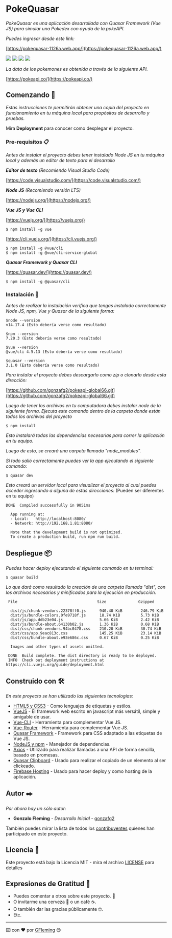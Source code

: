 # PokeQuasar

_PokeQuasar es una aplicación desarrollada con Quasar Framework (Vue JS) para simular una Pokedex con ayuda de la pokeAPI._

_Puedes ingresar desde este link:_

[https://pokequasar-1126a.web.app/](https://pokequasar-1126a.web.app/)

![](https://raw.githubusercontent.com/gonzafg2/pokeapi-global66/master/src/assets/img/poke1.png)
![](https://raw.githubusercontent.com/gonzafg2/pokeapi-global66/master/src/assets/img/poke2.png)
![](https://raw.githubusercontent.com/gonzafg2/pokeapi-global66/master/src/assets/img/poke3.png)
![](https://raw.githubusercontent.com/gonzafg2/pokeapi-global66/master/src/assets/img/poke4.png)

_La data de los pokemones es obtenida a través de la siguiente API._

<!-- ``` -->

[https://pokeapi.co/](https://pokeapi.co/)

<!-- ``` -->

## Comenzando 🚀

_Estas instrucciones te permitirán obtener una copia del proyecto en funcionamiento en tu máquina local para propósitos de desarrollo y pruebas._

Mira **Deployment** para conocer como desplegar el proyecto.

### Pre-requisitos 📋

_Antes de instalar el proyecto debes tener instalado Node JS en tu máquina local y además un editor de texto para el desarrollo_

**_Editor de texto_** _(Recomiendo Visual Studio Code)_

<!-- ``` -->

[https://code.visualstudio.com/](https://code.visualstudio.com/)

<!-- ``` -->

**_Node JS_** _(Recomiendo versión LTS)_

<!-- ``` -->

[https://nodejs.org/](https://nodejs.org/)

<!-- ``` -->

**_Vue JS y Vue CLI_**

[https://vuejs.org/](https://vuejs.org/)

```
$ npm install -g vue
```

[https://cli.vuejs.org/](https://cli.vuejs.org/)

```
$ npm install -g @vue/cli
$ npm install -g @vue/cli-service-global
```

**_Quasar Framework y Quasar CLI_**

[https://quasar.dev/](https://quasar.dev/)

```
$ npm install -g @quasar/cli
```

### Instalación 🔧

_Antes de realizar la instalación verifica que tengas instalado correctamente Node JS, npm, Vue y Quasar de la siguiente forma:_

```
$node --version
v14.17.4 (Esto debería verse como resultado)
```

```
$npm --version
7.20.3 (Esto debería verse como resultado)
```

```
$vue --version
@vue/cli 4.5.13 (Esto debería verse como resultado)
```

```
$quasar --version
3.1.0 (Esto debería verse como resultado)
```

_Para instalar el proyecto debes descargarlo como zip o clonarlo desde esta dirección:_

<!-- ``` -->

[https://github.com/gonzafg2/pokeapi-global66.git](https://github.com/gonzafg2/pokeapi-global66.git)

<!-- ``` -->

_Luego de tener los archivos en tu computadora debes instalar node de la siguiente forma. Ejecuta este comando dentro de la carpeta donde están todos los archivos del proyecto_

```
$ npm install
```

_Esto instalará todas las dependencias necesarias para correr la aplicación en tu equipo._

_Luego de esto, se creará una carpeta llamada "node_modules"._

_Si todo salió correctamente puedes ver la app ejecutando el siguiente comando:_

```
$ quasar dev
```

_Esto creará un servidor local para visualizar el proyecto al cual puedes acceder ingresando a alguna de estas direcciones:_ (Pueden ser diferentes en tu equipo)

```
DONE  Compiled successfully in 9051ms

  App running at:
  - Local:   http://localhost:8080/
  - Network: http://192.168.1.81:8080/

  Note that the development build is not optimized.
  To create a production build, run npm run build.
```

## Despliegue 📦

_Puedes hacer deploy ejecutando el siguiente comando en tu terminal:_

```
$ quasar build
```

_Lo que dará como resultado la creación de una carpeta llamada "dist", con los archivos necesarios y minificados para la ejecución en producción._

```
 File                                   Size              Gzipped

  dist/js/chunk-vendors.22378ff0.js      940.40 KiB        246.79 KiB
  dist/js/bundle-colors.0fe9718f.js      18.74 KiB         5.73 KiB
  dist/js/app.ddb23e04.js                5.66 KiB          2.42 KiB
  dist/js/bundle-about.64130b02.js       1.36 KiB          0.68 KiB
  dist/css/chunk-vendors.94bc0478.css    210.20 KiB        30.74 KiB
  dist/css/app.9eac813c.css              145.25 KiB        23.14 KiB
  dist/css/bundle-about.e93e686c.css     0.67 KiB          0.25 KiB

  Images and other types of assets omitted.

 DONE  Build complete. The dist directory is ready to be deployed.
 INFO  Check out deployment instructions at https://cli.vuejs.org/guide/deployment.html
```

## Construido con 🛠️

_En este proyecto se han utilizado las siguientes tecnologías:_

- [HTML5 y CSS3](https://www.w3.org/) - Como lenguajes de etiquetas y estilos.
- [VueJS](https://vuejs.org/) - El framework web escrito en javascript más versátil, simple y amigable de usar.
- [Vue-CLI](https://cli.vuejs.org/) - Herramienta para complementar Vue JS.
- [Vue-Router](https://router.vuejs.org/) - Herramienta para complementar Vue JS.
- [Quasar Framework](https://quasar.dev/) - Framework para CSS adaptado a las etiquetas de Vue JS.
- [NodeJS y npm](https://nodejs.org/) - Manejador de dependencias.
- [Axios](https://github.com/axios/axios) - Utilizado para realizar llamadas a una API de forma sencilla, basado en promesas.
- [Quasar Clipboard](https://quasar.dev/quasar-utils/other-utils#copy-to-clipboard) - Usado para realizar el copiado de un elemento al ser clickeado.
- [Firebase Hosting](https://console.firebase.com) - Usado para hacer deploy y como hosting de la aplicación.

<!-- ## Contribuyendo 🖇️

Por favor lee el [CONTRIBUTING.md](https://gist.github.com/villanuevand/xxxxxx) para detalles de nuestro código de conducta, y el proceso para enviarnos pull requests. -->

<!-- ## Wiki 📖

Puedes encontrar mucho más de cómo utilizar este proyecto en nuestra [Wiki](https://github.com/tu/proyecto/wiki)

## Versionado 📌

Usamos [SemVer](http://semver.org/) para el versionado. Para todas las versiones disponibles, mira los [tags en este repositorio](https://github.com/tu/proyecto/tags). -->

## Autor ✒️

_Por ahora hay un sólo autor:_

- **Gonzalo Fleming** - _Desarrollo Inicial_ - [gonzafg2](https://github.com/gonzafg2)

También puedes mirar la lista de todos los [contribuyentes](https://github.com/your/project/contributors) quíenes han participado en este proyecto.

## Licencia 📄

Este proyecto está bajo la Licencia MIT - mira el archivo [LICENSE](https://github.com/gonzafg2/ColorsApp/blob/master/LICENSE) para detalles

## Expresiones de Gratitud 🎁

- Puedes comentar a otros sobre este proyecto. 📢
- O invitarme una cerveza 🍺 o un café ☕.
- O también dar las gracias públicamente 🤓.
- Etc.

---

⌨️ con ❤️ por [GFleming](https://github.com/gonzafg2) 😊

